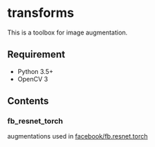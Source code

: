 # transforms

This is a toolbox for image augmentation.

## Requirement

- Python 3.5+
- OpenCV 3

## Contents

### fb_resnet_torch
augmentations used in [facebook/fb.resnet.torch](https://github.com/facebook/fb.resnet.torch)
